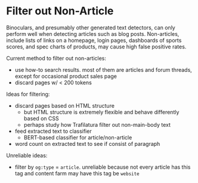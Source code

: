 # Filter out Non-Article

Binoculars, and presumably other generated text detectors,
can only perform well when detecting articles such as blog posts.
Non-articles, include lists of links on a homepage, login pages, dashboards of
sports scores, and spec charts of products,
may cause high false positive rates.

Current method to filter out non-articles:

- use how-to search results.
    most of them are articles and forum threads, except for
    occasional product sales page
- discard pages w/ \< 200 tokens

Ideas for filtering:

- discard pages based on HTML structure
    - but HTML structure is extremely flexible and
        behave differently based on CSS
    - perhaps study how Trafilatura filter out non-main-body text
- feed extracted text to classifier
    - BERT-based classifier for article/non-article
- word count on extracted text to see if consist of paragraph

Unreliable ideas:

- filter by `og:type` = `article`.
    unreliable because not every article has this tag and
    content farm may have this tag be `website`
